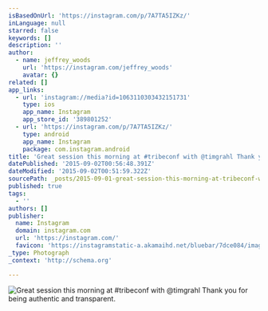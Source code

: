 ```yaml
---
isBasedOnUrl: 'https://instagram.com/p/7A7TA5IZKz/'
inLanguage: null
starred: false
keywords: []
description: ''
author:
  - name: jeffrey_woods
    url: 'https://instagram.com/jeffrey_woods'
    avatar: {}
related: []
app_links:
  - url: 'instagram://media?id=1063110303432151731'
    type: ios
    app_name: Instagram
    app_store_id: '389801252'
  - url: 'https://instagram.com/p/7A7TA5IZKz/'
    type: android
    app_name: Instagram
    package: com.instagram.android
title: 'Great session this morning at #tribeconf with @timgrahl Thank you for being authentic and transparent.'
datePublished: '2015-09-02T00:56:48.391Z'
dateModified: '2015-09-02T00:51:59.322Z'
sourcePath: _posts/2015-09-01-great-session-this-morning-at-tribeconf-with-timgrahl-than.md
published: true
tags:
  - ''
authors: []
publisher:
  name: Instagram
  domain: instagram.com
  url: 'https://instagram.com/'
  favicon: 'https://instagramstatic-a.akamaihd.net/bluebar/7dce084/images/ico/favicon.ico'
_type: Photograph
_context: 'http://schema.org'

---
```

![Great session this morning at #tribeconf with @timgrahl Thank you for being authentic and transparent.](https://igcdn-photos-d-a.akamaihd.net/hphotos-ak-xft1/t51.2885-15/e35/1516114_970061023051555_539423923_n.jpg)